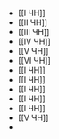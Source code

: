 - [[I ЧН]]
- [[II ЧН]]
- [[III ЧН]]
- [[IV ЧН]]
- [[V ЧН]]
- [[VI ЧН]]
- [[I ЧН]]
- [[I ЧН]]
- [[I ЧН]]
- [[I ЧН]]
- [[I ЧН]]
- [[V ЧН]]
-